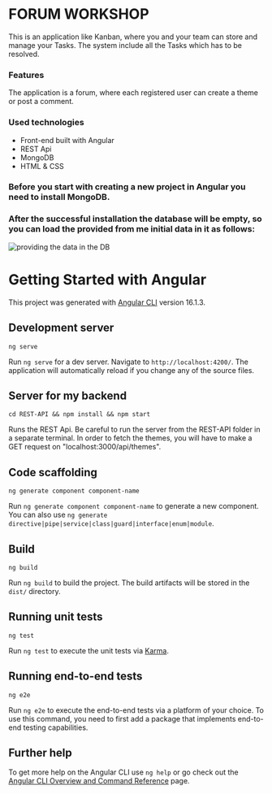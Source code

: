 # FORUM WORKSHOP 

This is an application like Kanban, where you and your team can store and manage your Tasks.
The system include all the Tasks which has to be resolved.

### Features

The application is a forum, where each registered user can create a theme or post a comment. 

### Used technologies

- Front-end built with Angular
- REST Api 
- MongoDB
- HTML & CSS

### Before you start with creating a new project in Angular you need to install MongoDB.

### After the successful installation the database will be empty, so you can load the provided from me initial data in it as follows:

![providing the data in the DB](https://github.com/kalinsky-dev/FORUM-WORKSHOP-Angular/blob/main/screenshots/1.png)

# Getting Started with Angular

This project was generated with [Angular CLI](https://github.com/angular/angular-cli) version 16.1.3.

## Development server

```
ng serve
```
Run `ng serve` for a dev server. Navigate to `http://localhost:4200/`. The application will automatically reload if you change any of the source files.

## Server for my backend

```
cd REST-API && npm install && npm start
```
Runs the REST Api. 
Be careful to run the server from the REST-API folder in a separate terminal.
In order to fetch the themes, you will have to make a GET request on "localhost:3000/api/themes".

## Code scaffolding

```
ng generate component component-name
```
Run `ng generate component component-name` to generate a new component. You can also use `ng generate directive|pipe|service|class|guard|interface|enum|module`.

## Build

```
ng build
```
Run `ng build` to build the project. The build artifacts will be stored in the `dist/` directory.

## Running unit tests

```
ng test
```
Run `ng test` to execute the unit tests via [Karma](https://karma-runner.github.io).

## Running end-to-end tests

```
ng e2e
```
Run `ng e2e` to execute the end-to-end tests via a platform of your choice. To use this command, you need to first add a package that implements end-to-end testing capabilities.

## Further help

To get more help on the Angular CLI use `ng help` or go check out the [Angular CLI Overview and Command Reference](https://angular.io/cli) page.
